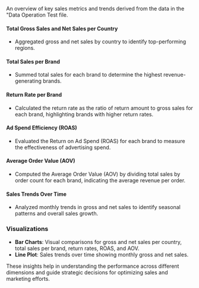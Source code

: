  An overview of key sales metrics and trends derived from the data in the "Data Operation Test file.

#### Total Gross Sales and Net Sales per Country
- Aggregated gross and net sales by country to identify top-performing regions.

#### Total Sales per Brand
- Summed total sales for each brand to determine the highest revenue-generating brands.

#### Return Rate per Brand
- Calculated the return rate as the ratio of return amount to gross sales for each brand, highlighting brands with higher return rates.

#### Ad Spend Efficiency (ROAS)
- Evaluated the Return on Ad Spend (ROAS) for each brand to measure the effectiveness of advertising spend.

#### Average Order Value (AOV)
- Computed the Average Order Value (AOV) by dividing total sales by order count for each brand, indicating the average revenue per order.

#### Sales Trends Over Time
- Analyzed monthly trends in gross and net sales to identify seasonal patterns and overall sales growth.

### Visualizations
- **Bar Charts**: Visual comparisons for gross and net sales per country, total sales per brand, return rates, ROAS, and AOV.
- **Line Plot**: Sales trends over time showing monthly gross and net sales.

These insights help in understanding the performance across different dimensions and guide strategic decisions for optimizing sales and marketing efforts.
